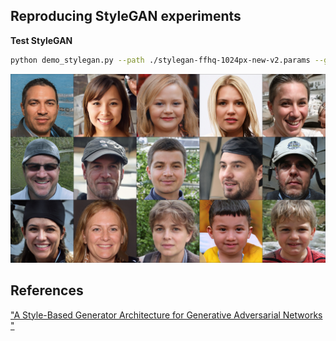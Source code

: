 ## Reproducing StyleGAN experiments

**Test StyleGAN**

```bash
python demo_stylegan.py --path ./stylegan-ffhq-1024px-new-v2.params --gpu_id -1
```

![images](sample.jpg "Generated images from the converted pretrained FFHQ")

## References
["A Style-Based Generator Architecture for Generative Adversarial Networks
"](https://arxiv.org/abs/1812.04948)